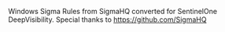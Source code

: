 Windows Sigma Rules from SigmaHQ converted for SentinelOne DeepVisibility.
Special thanks to https://github.com/SigmaHQ
